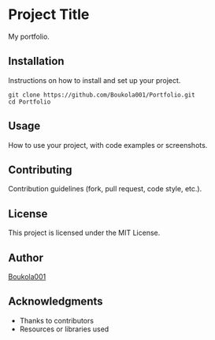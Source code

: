 # Project Title

My portfolio.

## Installation

Instructions on how to install and set up your project.
```
git clone https://github.com/Boukola001/Portfolio.git
cd Portfolio
```

## Usage

How to use your project, with code examples or screenshots.

## Contributing

Contribution guidelines (fork, pull request, code style, etc.).

## License

This project is licensed under the MIT License.

## Author

[Boukola001](https://github.com/Boukola001)

## Acknowledgments

- Thanks to contributors
- Resources or libraries used
